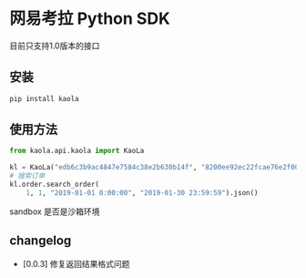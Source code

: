 # 网易考拉 Python SDK

目前只支持1.0版本的接口

## 安装

```python
pip install kaola
```


## 使用方法

```python
from kaola.api.kaola import KaoLa

kl = KaoLa("edb6c3b9ac4847e7584c38e2b630b14f", "8200ee92ec22fcae76e2f00bc5c79247188e0593",access_token="bff74ff8-bbec-4699-bc4c-529801aefcb4", sandbox=True)
# 搜索订单
kl.order.search_order(
    1, 1, "2019-01-01 0:00:00", "2019-01-30 23:59:59").json()
```

sandbox 是否是沙箱环境

## changelog

* [0.0.3] 修复返回结果格式问题